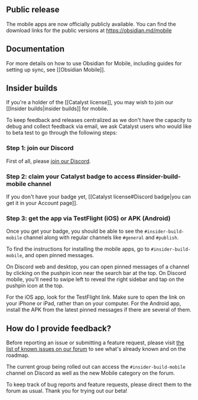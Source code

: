 ## Public release

The mobile apps are now officially publicly available. You can find the download links for the public versions at https://obsidian.md/mobile

## Documentation

For more details on how to use Obsidian for Mobile, including guides for setting up sync, see [[Obsidian Mobile]].

## Insider builds

If you're a holder of the [[Catalyst license]], you may wish to join our [[Insider builds|insider builds]] for mobile.

To keep feedback and releases centralized as we don't have the capacity to debug and collect feedback via email, we ask Catalyst users who would like to beta test to go through the following steps:

### Step 1: join our Discord

First of all, please [join our Discord](https://discord.gg/veuWUTm).  

### Step 2: claim your Catalyst badge to access \#insider-build-mobile channel

If you don't have your badge yet, [[Catalyst license#Discord badge|you can get it in your Account page]].

### Step 3: get the app via TestFlight (iOS) or APK (Android)

Once you get your badge, you should be able to see the `#insider-build-mobile` channel along with regular channels like `#general` and `#publish`.

To find the instructions for installing the mobile apps, go to `#insider-build-mobile`, and open pinned messages.

On Discord web and desktop, you can open pinned messages of a channel by clicking on the pushpin icon near the search bar at the top. On Discord mobile, you'll need to swipe left to reveal the right sidebar and tap on the pushpin icon at the top.

For the iOS app, look for the TestFlight link. Make sure to open the link on your iPhone or iPad, rather than on your computer. For the Android app, install the APK from the latest pinned messages if there are several of them.

## How do I provide feedback?

Before reporting an issue or submitting a feature request, please visit [the list of known issues on our forum](https://forum.obsidian.md/t/list-of-known-issues/14286) to see what's already known and on the roadmap.

The current group being rolled out can access the `#insider-build-mobile` channel on Discord as well as the new Mobile category on the forum.

To keep track of bug reports and feature requests, please direct them to the forum as usual. Thank you for trying out our beta!
